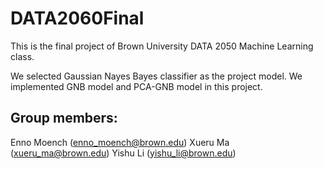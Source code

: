 # DATA2060Final

This is the final project of Brown University DATA 2050 Machine Learning class.  

We selected Gaussian Nayes Bayes classifier as the project model. We implemented GNB model and PCA-GNB model in this project.

## Group members:
Enno Moench (enno_moench@brown.edu)
Xueru Ma (xueru_ma@brown.edu)
Yishu Li (yishu_li@brown.edu)
